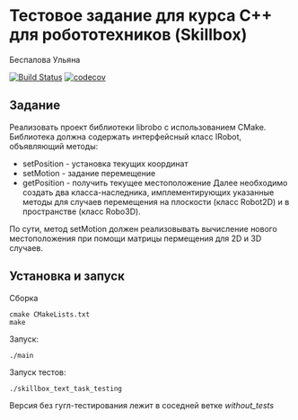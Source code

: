 
# Тестовое задание для курса С++ для робототехников (Skillbox)
Беспалова Ульяна

[![Build Status](https://app.travis-ci.com/UlianaBespalova/Technopark_Cpp.svg?branch=homework_2)](https://app.travis-ci.com/UlianaBespalova/Technopark_Cpp)   [![codecov](https://codecov.io/gh/UlianaBespalova/Technopark_Cpp/branch/homework_2/graph/badge.svg?token=I69ZMCHZZZ)](https://codecov.io/gh/UlianaBespalova/Technopark_Cpp)


## Задание

Реализовать проект библиотеки librobo с использованием CMake. Библиотека должна содержать интерфейсный класс IRobot, объявляющий методы:
- setPosition - установка текущих координат
- setMotion - задание перемещение
- getPosition - получить текущее местоположение
Далее необходимо создать два класса-наследника, имплементирующих указанные методы для случаев перемещения на плоскости (класс Robot2D) и в пространстве (класс Robo3D).

По сути, метод setMotion должен реализовывать вычисление нового местоположения при помощи матрицы пермещения для 2D и 3D случаев.




## Установка и запуск

Сборка

```
cmake CMakeLists.txt
make
```

Запуск:

```
./main
```


Запуск тестов:

```
./skillbox_text_task_testing
```

Версия без гугл-тестирования лежит в соседней ветке *without_tests*
